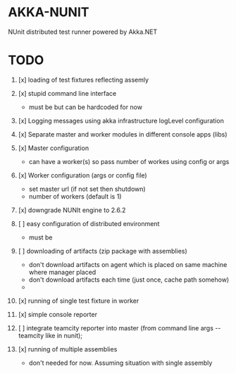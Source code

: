 # AKKA-NUNIT

NUnit distributed test runner powered by Akka.NET

# TODO

1. [x] loading of test fixtures reflecting assemly
1. [x] stupid command line interface
	- must be but can be hardcoded for now
1. [x] Logging messages using akka infrastructure logLevel configuration
1. [x] Separate master and worker modules in different console apps (libs)

1. [x] Master configuration
	- can have a worker(s) so pass number of workes using config or args
1. [x] Worker configuration (args or config file)
	- set master url (if not set then shutdown)
	- number of workers (default is 1)
1. [x] downgrade NUNIt engine to 2.6.2
1. [ ] easy configuration of distributed environment
	- must be
1. [ ] downloading of artifacts (zip package with assemblies)
	- don't download artifacts on agent which is placed on same machine where manager placed
	- don't download artifacts each time (just once, cache path somehow)
	- 
1. [x] running of single test fixture in worker
1. [x] simple console reporter
1. [ ] integrate teamcity reporter into master (from command line args --teamcity like in nunit);
1. [x] running of multiple assemblies
	- don't needed for now. Assuming situation with single assembly
